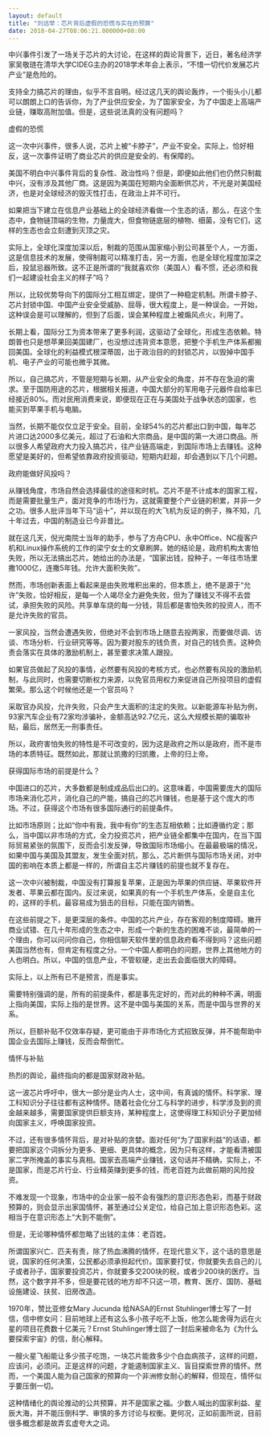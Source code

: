 ```yaml
---
layout: default
title: "刘远举：芯片背后虚假的恐慌与实在的预算"
date: 2018-04-27T08:06:21.000000+08:00
---
```


中兴事件引发了一场关于芯片的大讨论，在这样的舆论背景下，近日，著名经济学家吴敬琏在清华大学CIDEG主办的2018学术年会上表示，“不惜一切代价发展芯片产业”是危险的。

支持全力搞芯片的理由，似乎不言自明。经过这几天的舆论轰炸，一个街头小儿都可以朗朗上口的告诉你，为了产业供应安全，为了国家安全，为了中国走上高端产业链，赚取高附加值。但是，这些说法真的没有问题吗？

虚假的恐慌

这一次中兴事件，很多人说，芯片上被“卡脖子”，产业不安全。实际上，恰好相反，这一次事件证明了商业芯片的供应是安全的、有保障的。

美国不明白中兴事件背后的复杂性、政治性吗？但是，即便如此他们也仍然只制裁中兴，没有涉及其他厂商。这是因为美国在短期内全面断供芯片，不光是对美国经济，也是对全球经济的毁灭性打击，在政治上并不可行。

如果把当下建立在信息产业基础上的全球经济看做一个生态的话，那么，在这个生态中，食物链顶端的生物，力量庞大，但食物链底层的植物、细菌，没有它们，这样的生态也会立刻遭到灭顶之灾。

实际上，全球化深度加深以后，制裁的范围从国家缩小到公司甚至个人，一方面，这是信息技术的发展，使得制裁可以精准打击，另一方面，也是全球化程度加深之后，投鼠忌器所致。这不正是所谓的“我就喜欢你（美国人）看不惯，还必须和我们一起建设社会主义的样子”吗？

所以，比较优势导向下的国际分工相互绑定，提供了一种稳定机制。所谓卡脖子、芯片封锁中国、中国产业安全受威胁、屈辱，很大程度上，是一种误会。一开始，这种误会是可以理解的，但到了后面，误会某种程度上被煽风点火，利用了。

长期上看，国际分工为资本带来了更多利润，这驱动了全球化，形成生态依赖。特朗普也只是想苹果回美国建厂，也没想过违背资本意愿，把整个手机生产体系都搬回美国。全球化的利益模式根深蒂固，出于政治目的的封锁芯片，以毁掉中国手机、电子产业的可能也微乎其微。

所以，自己搞芯片，不管是短期与长期，从产业安全的角度，并不存在急迫的需求。至于国防用途的芯片，根据相关报道，中国大部分的军用电子元器件自给率已经接近80%。而对民用消费来说，即便现在正在与美国处于战争状态的国家，也能买到苹果手机与电脑。

当然，长期不能仅仅立足于安全。目前，全球54%的芯片都出口到中国，每年芯片进口达2000多亿美元，超过了石油和大宗商品，是中国的第一大进口商品。所以很多人希望政府大力投入搞芯片，往产业链高端走，到国际市场上去赚钱。这种愿望是美好的，但希望依靠政府投资驱动，短期内赶超，却会遇到以下几个问题。

政府能做好风投吗？

从赚钱角度，市场自然会选择最佳的途径和时机。芯片不是不计成本的国家工程，而是需要批量生产，面对竞争的市场行为，这就需要整个产业链的积累，并非一夕之功。很多人批评当年下马“运十”，并以现在的大飞机为反证的例子，殊不知，几十年过去，中国的制造业已今非昔比。

就在这几天，倪光南院士当年的助手，参与了方舟CPU、永中Office、NC瘦客户机和Linux操作系统的工作的梁宁女士的文章刷屏。她的结论是，政府机构太害怕失败，所以无法搞出芯片。她给出的办法是，“国家出钱，投种子，一年往市场里撒1000亿，连撒5年钱。允许大面积失败”。

然而，市场创新表面上看起来是由失败堆积出来的，但本质上，绝不是源于“允许”失败，恰好相反，是每一个人竭尽全力避免失败，但为了赚钱又不得不去尝试，承担失败的风险。共享单车烧的每一分钱，背后都是害怕失败的投资人，而不是允许失败的官员。

一家风投，当然会遭遇失败，但绝对不会到市场上随意去投两家，而要做尽调、访谈、市场分析、行业研究等等。因为要对股东的钱负责，对自己的钱负责。这种负责会落实在具体的激励机制上，甚至要求决策人跟投。

如果官员做起了风投的事情，必然要有风投的考核方式，也必然要有风投的激励机制，与此同时，也需要切断权力来源，以免官员用权力来促进自己所投项目的虚假繁荣。那么这个时候他还是一个官员吗？

采取官办风投，允许失败，只会产生大面积的注定的失败。以新能源车补贴为例，93家汽车企业有72家均涉骗补，金额高达92.7亿元，这么大规模长期的骗取补贴，最后，居然无一刑事责任。

所以，政府害怕失败的特性是不可改变的，因为这是政府之所以是政府，而不是市场的本质特征。既然如此，那就让凯撒的归凯撒，上帝的归上帝。

获得国际市场的前提是什么？

中国进口的芯片，大多数都是制成成品后出口的。这意味着，中国需要庞大的国际市场来消化芯片，消化自己的产能，搞自己的芯片赚钱，也是基于这个庞大的市场。不过，获得这个市场有很多国际通行的前提条件。

比如市场原则；比如“你中有我，我中有你”的生态互相依赖；比如遵循约定；那么，当中国以非市场的方式，全力投资芯片，把产业链全都集中在国内，在当下国际贸易紧张的氛围下，反而会引发反弹，导致国际市场缩小。在最最极端的情况，如果中国与美国及其盟友，发生全面对抗，那么，芯片断供与国际市场关闭，对中国的影响在本质上都是一样的，所谓自主芯片赚钱的前提也就不复存在。

这一次中兴被制裁，中国没有打算报复苹果，正是因为苹果的供应链、苹果软件开发者、苹果云都在国内。反过来说，如果真的有一个手机生产体系，全是自主化的，这样的手机，最容易成为狙击的目标，只能在国内销售。

在这些前提之下，是更深层的条件。中国的芯片产业，存在客观的制度障碍。撇开商业试错、在几十年形成的生态之中，形成一个新的生态的困难不谈，最简单的一个理由，你可以问问你自己，你相信聊天软件里的信息政府看不得到吗？这些问题美国当然也有，但肯定有程度之分。一个中国人都明白的问题，世界上其他地方的人也明白。所以，中国的信息产业，不管软硬，走出去会面临很大的障碍。

实际上，以上所有已不是预言，而是事实。

需要特别强调的是，所有的前提条件，都是事先定好的，而对此的种种不满，明面上指向美国，实际上指的是世界。这不是中国与美国的关系，而是中国与世界的关系。

所以，巨额补贴不仅效率存疑，更可能由于非市场化方式招致反弹，并不能帮助中国企业去国际上赚钱，反而会帮倒忙。

情怀与补贴

热烈的舆论，最终指向的都是国家财政补贴。

这一波芯片呼吁中，很大一部分是业内人士，这中间，有真诚的情怀。科学家、理工科知识分子往往都有这种情怀。随着社会化分工与科学的进步，科学涉及到的资金越来越多，需要国家提供巨额支持，某种程度上，这使得理工科知识分子更加倾向国家主义，呼唤国家投资。

不过，还有很多情怀背后，是对补贴的贪婪。面对任何“为了国家利益”的话语，都要把国家这个词拆分为更多、更细、更具体的概念，因为只有这样，才能看清被国家二字所掩盖的事实与真相。国家去高端产业赚钱，这句话并不精确，实际上，不是国家，而是芯片行业、行业精英赚到更多的钱，而老百姓为此做前期的风险投资。

不难发现一个现象，市场中的企业家一般不会有强烈的意识形态色彩，而基于财政预算的，则会显示出家国情怀，甚至通过公关定位，给自己加上意识形态色彩。这相当于在意识形态上“大到不能倒”。

但是，无论哪种情怀都忽略了出钱的主体：老百姓。

所谓国家兴亡、匹夫有责，除了热血沸腾的情怀，在现代意义下，这个话的意思是说，国家的任何决策，公民都必须承担起代价。国家要打仗，你就要失去自己的儿子或者孙子，国家要投资芯片，你就要多交200块的税，或者少200块的医疗。当然，这个数字并不多，但是要花钱的地方却不只这一项，教育、医疗、国防、基础设施建设、扶贫、旧房改造。

1970年，赞比亚修女Mary Jucunda 给NASA的Ernst Stuhlinger博士写了一封信，信中修女问：目前地球上还有这么多小孩子吃不上饭，他怎么能舍得为远在火星的项目花费数十亿美元？Ernst Stuhlinger博士回了一封后来被命名为《为什么要探索宇宙》的信，耐心解释。

一艘火星飞船能让多少孩子吃饱，一块芯片能救多少个白血病孩子，这样的问题，应该问，必须问。正是这样的问题，才能遏制国家主义、盲目探索世界的情怀。然而，一个美国人能为自己国家的预算向一个非洲修女耐心的解释，但现在，情怀似乎要压倒一切。

这种情绪化的舆论推动的公共预算，并不是国家之福。少数人喊出的国家利益、星辰大海，并不能压倒科学、审慎的多方讨论与权衡。更何况，正如前面所说，目前很多概念都是故弄玄虚夸大之词。

